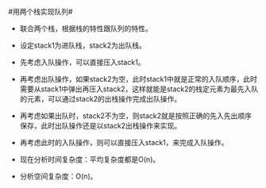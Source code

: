 #用两个栈实现队列#

*   联合两个栈，根据栈的特性跟队列的特性。
*   设定stack1为进队栈，stack2为出队栈。
*   先考虑入队操作，可以直接压入stack1。
*   再考虑出队操作，如果stack2为空，此时stack1中就是正常的入队顺序，此时需要从stack1中弹出再压入stack2，这样就能是stack2的栈定元素为最先入队的元素，可以通过stack2的出栈操作完成出队操作。
*   再考虑如果出队时，stack2不为空，则stack2就是按照正确的先入先出顺序保存，此时出队操作还是以stack2出栈操作来实现。
*   再考虑此时的入队操作，则可以直接压入stack1，来完成入队操作。

*   现在分析时间复杂度：平均复杂度都是O(n)。
*   分析空间复杂度：O(n)。
